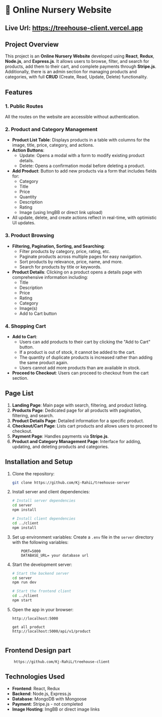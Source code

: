 # 🌱 Online Nursery Website

## Live Url: https://treehouse-client.vercel.app

## Project Overview

This project is an **Online Nursery Website** developed using **React**, **Redux**, **Node.js**, and **Express.js**. It allows users to browse, filter, and search for products, add them to their cart, and complete payments through **Stripe.js**. Additionally, there is an admin section for managing products and categories, with full **CRUD** (Create, Read, Update, Delete) functionality.

## Features

### 1. Public Routes

All the routes on the website are accessible without authentication.

### 2. Product and Category Management

- **Product List Table**: Displays products in a table with columns for the image, title, price, category, and actions.
- **Action Buttons**:
  - Update: Opens a modal with a form to modify existing product details.
  - Delete: Opens a confirmation modal before deleting a product.
- **Add Product**: Button to add new products via a form that includes fields for:
  - Category
  - Title
  - Price
  - Quantity
  - Description
  - Rating
  - Image (using ImgBB or direct link upload)
- All update, delete, and create actions reflect in real-time, with optimistic UI updates.

### 3. Product Browsing

- **Filtering, Pagination, Sorting, and Searching**:
  - Filter products by category, price, rating, etc.
  - Paginate products across multiple pages for easy navigation.
  - Sort products by relevance, price, name, and more.
  - Search for products by title or keywords.
- **Product Details**: Clicking on a product opens a details page with comprehensive information including:
  - Title
  - Description
  - Price
  - Rating
  - Category
  - Image(s)
  - Add to Cart button

### 4. Shopping Cart

- **Add to Cart**:
  - Users can add products to their cart by clicking the "Add to Cart" button.
  - If a product is out of stock, it cannot be added to the cart.
  - The quantity of duplicate products is increased rather than adding the same product again.
  - Users cannot add more products than are available in stock.
- **Proceed to Checkout**: Users can proceed to checkout from the cart section.


## Page List

1. **Landing Page**: Main page with search, filtering, and product listing.
2. **Products Page**: Dedicated page for all products with pagination, filtering, and search.
3. **Product Details Page**: Detailed information for a specific product.
4. **Checkout/Cart Page**: Lists cart products and allows users to proceed to checkout.
5. **Payment Page**: Handles payments via **Stripe.js**.
6. **Product and Category Management Page**: Interface for adding, updating, and deleting products and categories.


## Installation and Setup

1. Clone the repository:
    ```bash
    git clone https://github.com/Kj-RahiL/treehouse-server
    ```
   
2. Install server and client dependencies:
    ```bash
    # Install server dependencies
    cd server
    npm install
    
    # Install client dependencies
    cd ../client
    npm install
    ```

3. Set up environment variables:
    Create a `.env` file in the `server` directory with the following variables:
    ```
        PORT=5000
        DATABASE_URL= your database url
    ```

4. Start the development server:
    ```bash
    # Start the backend server
    cd server
    npm run dev
    
    # Start the frontend client
    cd ../client
    npm start
    ```

5. Open the app in your browser:
    ```
    http://localhost:5000

    get all product
    http://localhost:5000/api/v1/product


    ```
## Frontend Design part
``` 
    https://github.com/Kj-RahiL/treehouse-client

```

## Technologies Used

- **Frontend**: React, Redux
- **Backend**: Node.js, Express.js
- **Database**: MongoDB with Mongoose
- **Payment**: Stripe.js - not completed
- **Image Hosting**: ImgBB or direct image links

